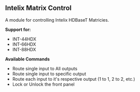 ## Intelix Matrix Control

A module for controlling Intelix HDBaseT Matricies.

**Support for:**

* INT-44HDX
* INT-66HDX
* INT-88HDX

**Available Commands**

* Route single input to All outputs
* Route single input to specific output
* Route each input to it's respective output (1 to 1, 2 to 2, etc.)
* Lock or Unlock the front panel